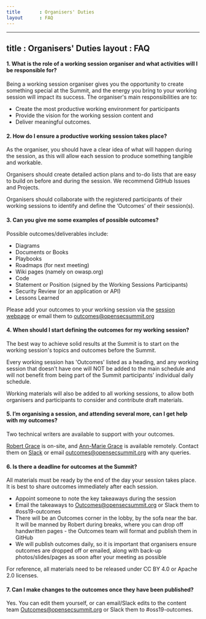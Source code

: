 ```yaml
---
title       : Organisers' Duties
layout      : FAQ
---
```


---
title       : Organisers' Duties
layout      : FAQ
---

#### 1. **What is the role of a working session organiser and what activities will I be responsible for?**

Being a working session organiser gives you the opportunity to create something special at the Summit, and the energy you bring to your working session will impact its success. 
The organiser's main responsibilities are to: 
-	Create the most productive working environment for participants
-	Provide the vision for the working session content and 
-	Deliver meaningful outcomes. 


#### 2. **How do I ensure a productive working session takes place?**

As the organiser, you should have a clear idea of what will happen during the session, as this will allow each session to produce something tangible and workable.

Organisers should create detailed action plans and to-do lists that are easy to build on before and during the session. We recommend GitHub Issues and Projects.

Organisers should collaborate with the registered participants of their working sessions to identify and define the ‘Outcomes’ of their session(s).


#### 3. **Can you give me some examples of possible outcomes?**

Possible outcomes/deliverables include:
 - Diagrams
 - Documents or Books
 - Playbooks
 - Roadmaps (for next meeting)
 - Wiki pages (namely on owasp.org)
 - Code
 - Statement or Position (signed by the Working Sessions Participants)
 - Security Review (or an application or API)
 - Lessons Learned
 
Please add your outcomes to your working session via the [session webpage](https://open-security-summit.org/tracks/) or email them to outcomes@opensecsummit.org 

#### 4. **When should I start defining the outcomes for my working session?**

The best way to achieve solid results at the Summit is to start on the working session's topics and outcomes before the Summit.

Every working session has 'Outcomes' listed as a heading, and any working session that doesn’t have one will NOT be added to the main schedule and will not benefit from being part of the Summit participants' individual daily schedule.

Working materials will also be added to all working sessions, to allow both organisers and participants to consider and contribute draft materials.

#### 5. **I’m organising a session, and attending several more, can I get help with my outcomes?** 

Two technical writers are available to support with your outcomes. 

[Robert Grace](https://open-security-summit.org/participant/robert-grace/) is on-site, and [Ann-Marie Grace](https://open-security-summit.org/participant-remote/ann-marie-grace/) is  available remotely. Contact them on [Slack](https://os-summit.slack.com/messages/CK2RL3MAQ/details/) or email outcomes@opensecsummit.org with any queries.

#### 6. **Is there a deadline for outcomes at the Summit?**

All materials must be ready by the end of the day your session takes place.
It is best to share outcomes immediately after each session.  
 - Appoint someone to note the key takeaways during the session
 - Email the takeaways to Outcomes@opensecsummit.org or Slack them to  #oss19-outcomes
 - There will be an Outcomes corner in the lobby, by the sofa near the bar. It will be manned by Robert during breaks, where you can drop off handwritten pages - the Outcomes team will format and publish them in GitHub
 - We will publish outcomes daily, so it is important that organisers ensure outcomes are dropped off or emailed, along with back-up photos/slides/pages as soon after your meeting as possible 

For reference, all materials need to be released under CC BY 4.0 or Apache 2.0 licenses.

#### 7. **Can I make changes to the outcomes once they have been published?**
Yes. You can edit them yourself, or can email/Slack edits to the content team Outcomes@opensecsummit.org or Slack them to #oss19-outcomes.
